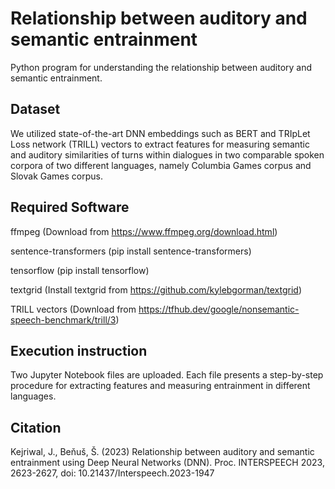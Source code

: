 # Relationship between auditory and semantic entrainment
Python program for understanding the relationship between auditory and semantic entrainment.

## Dataset
We utilized state-of-the-art DNN embeddings such as BERT and TRIpLet Loss network (TRILL) vectors to extract features for measuring semantic and auditory similarities of turns within dialogues in two comparable spoken corpora of two different languages, namely Columbia Games corpus and Slovak Games corpus.

## Required Software
ffmpeg (Download from https://www.ffmpeg.org/download.html)

sentence-transformers (pip install sentence-transformers)

tensorflow (pip install tensorflow)

textgrid (Install textgrid from https://github.com/kylebgorman/textgrid)

TRILL vectors (Download from https://tfhub.dev/google/nonsemantic-speech-benchmark/trill/3)

## Execution instruction
Two Jupyter Notebook files are uploaded. Each file presents a step-by-step procedure for extracting features and measuring entrainment in different languages. 

## Citation
Kejriwal, J., Beňuš, Š. (2023) Relationship between auditory and semantic entrainment using Deep Neural Networks (DNN). Proc. INTERSPEECH 2023, 2623-2627, doi: 10.21437/Interspeech.2023-1947
